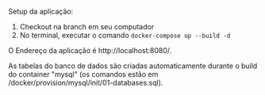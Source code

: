 Setup da aplicação:

1) Checkout na branch em seu computador
2) No terminal, executar o comando `docker-compose up --build -d`

O Endereço da aplicação é http://localhost:8080/.

As tabelas do banco de dados são criadas automaticamente durante o build do container "mysql" (os comandos estão em /docker/provision/mysql/init/01-databases.sql).